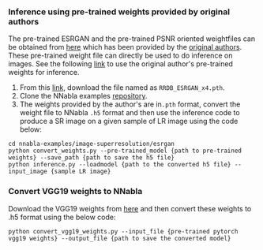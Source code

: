 ### Inference using pre-trained weights provided by original authors
The pre-trained ESRGAN and the pre-trained PSNR oriented weightfiles can be obtained from [here](https://drive.google.com/drive/folders/17VYV_SoZZesU6mbxz2dMAIccSSlqLecY) which has been provided by the [original authors](https://github.com/xinntao/ESRGAN). These pre-trained weight file can directly be used to do inference on images. See the following [link](./authors_weights_inference.md) to use the original author's pre-trained weights for inference.
1. From this [link]((https://drive.google.com/drive/folders/17VYV_SoZZesU6mbxz2dMAIccSSlqLecY)), download the file named as `RRDB_ESRGAN_x4.pth`.
2. Clone the NNabla examples [repository](https://github.com/sony/nnabla-examples.git).
3. The weights provided by the author's are in`.pth` format, convert the weight file to NNabla `.h5` format and then use the inference code to produce a SR image on a given sample of LR image using the code below:
```
cd nnabla-examples/image-superresolution/esrgan
python convert_weights.py --pre-trained_model {path to pre-trained weights} --save_path {path to save the h5 file}
python inference.py --loadmodel {path to the converted h5 file} --input_image {sample LR image}
```

### Convert VGG19 weights to NNabla
Download the VGG19 weights from [here](https://download.pytorch.org/models/vgg19-dcbb9e9d.pth) and then convert these weights to .h5 format using the below code:
```
python convert_vgg19_weights.py --input_file {pre-trained pytorch vgg19 weights} --output_file {path to save the converted model}
```
